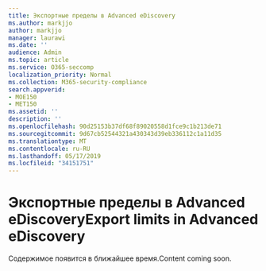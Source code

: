 ```yaml
---
title: Экспортные пределы в Advanced eDiscovery
ms.author: markjjo
author: markjjo
manager: laurawi
ms.date: ''
audience: Admin
ms.topic: article
ms.service: O365-seccomp
localization_priority: Normal
ms.collection: M365-security-compliance
search.appverid:
- MOE150
- MET150
ms.assetid: ''
description: ''
ms.openlocfilehash: 90d25153b37df68f89020558d1fce9c1b213de71
ms.sourcegitcommit: 9d67cb52544321a430343d39eb336112c1a11d35
ms.translationtype: MT
ms.contentlocale: ru-RU
ms.lasthandoff: 05/17/2019
ms.locfileid: "34151751"
---
```

# <a name="export-limits-in-advanced-ediscovery"></a><span data-ttu-id="1a294-102">Экспортные пределы в Advanced eDiscovery</span><span class="sxs-lookup"><span data-stu-id="1a294-102">Export limits in Advanced eDiscovery</span></span>

<span data-ttu-id="1a294-103">Содержимое появится в ближайшее время.</span><span class="sxs-lookup"><span data-stu-id="1a294-103">Content coming soon.</span></span>